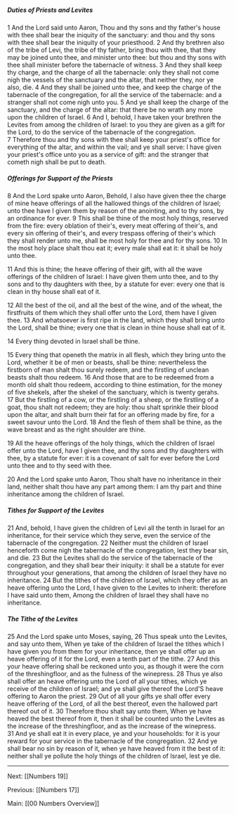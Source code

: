 ##### Duties of Priests and Levites

1 And the Lord said unto Aaron, Thou and thy sons and thy father's house with thee shall bear the iniquity of the sanctuary: and thou and thy sons with thee shall bear the iniquity of your priesthood. 2 And thy brethren also of the tribe of Levi, the tribe of thy father, bring thou with thee, that they may be joined unto thee, and minister unto thee: but thou and thy sons with thee shall minister before the tabernacle of witness. 3 And they shall keep thy charge, and the charge of all the tabernacle: only they shall not come nigh the vessels of the sanctuary and the altar, that neither they, nor ye also, die. 4 And they shall be joined unto thee, and keep the charge of the tabernacle of the congregation, for all the service of the tabernacle: and a stranger shall not come nigh unto you. 5 And ye shall keep the charge of the sanctuary, and the charge of the altar: that there be no wrath any more upon the children of Israel. 6 And I, behold, I have taken your brethren the Levites from among the children of Israel: to you they are given as a gift for the Lord, to do the service of the tabernacle of the congregation. 7 Therefore thou and thy sons with thee shall keep your priest's office for everything of the altar, and within the vail; and ye shall serve: I have given your priest's office unto you as a service of gift: and the stranger that cometh nigh shall be put to death.

##### Offerings for Support of the Priests

8 And the Lord spake unto Aaron, Behold, I also have given thee the charge of mine heave offerings of all the hallowed things of the children of Israel; unto thee have I given them by reason of the anointing, and to thy sons, by an ordinance for ever. 9 This shall be thine of the most holy things, reserved from the fire: every oblation of their's, every meat offering of their's, and every sin offering of their's, and every trespass offering of their's which they shall render unto me, shall be most holy for thee and for thy sons. 10 In the most holy place shalt thou eat it; every male shall eat it: it shall be holy unto thee.

11 And this is thine; the heave offering of their gift, with all the wave offerings of the children of Israel: I have given them unto thee, and to thy sons and to thy daughters with thee, by a statute for ever: every one that is clean in thy house shall eat of it. 

12 All the best of the oil, and all the best of the wine, and of the wheat, the firstfruits of them which they shall offer unto the Lord, them have I given thee. 13 And whatsoever is first ripe in the land, which they shall bring unto the Lord, shall be thine; every one that is clean in thine house shall eat of it.

14 Every thing devoted in Israel shall be thine.

15 Every thing that openeth the matrix in all flesh, which they bring unto the Lord, whether it be of men or beasts, shall be thine: nevertheless the firstborn of man shalt thou surely redeem, and the firstling of unclean beasts shalt thou redeem. 16 And those that are to be redeemed from a month old shalt thou redeem, according to thine estimation, for the money of five shekels, after the shekel of the sanctuary, which is twenty gerahs. 17 But the firstling of a cow, or the firstling of a sheep, or the firstling of a goat, thou shalt not redeem; they are holy: thou shalt sprinkle their blood upon the altar, and shalt burn their fat for an offering made by fire, for a sweet savour unto the Lord. 18 And the flesh of them shall be thine, as the wave breast and as the right shoulder are thine.

19 All the heave offerings of the holy things, which the children of Israel offer unto the Lord, have I given thee, and thy sons and thy daughters with thee, by a statute for ever: it is a covenant of salt for ever before the Lord unto thee and to thy seed with thee. 

20 And the Lord spake unto Aaron, Thou shalt have no inheritance in their land, neither shalt thou have any part among them: I am thy part and thine inheritance among the children of Israel.

##### Tithes for Support of the Levites

21 And, behold, I have given the children of Levi all the tenth in Israel for an inheritance, for their service which they serve, even the service of the tabernacle of the congregation. 22 Neither must the children of Israel henceforth come nigh the tabernacle of the congregation, lest they bear sin, and die. 23 But the Levites shall do the service of the tabernacle of the congregation, and they shall bear their iniquity: it shall be a statute for ever throughout your generations, that among the children of Israel they have no inheritance. 24 But the tithes of the children of Israel, which they offer as an heave offering unto the Lord, I have given to the Levites to inherit: therefore I have said unto them, Among the children of Israel they shall have no inheritance.

##### The Tithe of the Levites

25 And the Lord spake unto Moses, saying, 26 Thus speak unto the Levites, and say unto them, When ye take of the children of Israel the tithes which I have given you from them for your inheritance, then ye shall offer up an heave offering of it for the Lord, even a tenth part of the tithe. 27 And this your heave offering shall be reckoned unto you, as though it were the corn of the threshingfloor, and as the fulness of the winepress. 28 Thus ye also shall offer an heave offering unto the Lord of all your tithes, which ye receive of the children of Israel; and ye shall give thereof the Lord'S heave offering to Aaron the priest. 29 Out of all your gifts ye shall offer every heave offering of the Lord, of all the best thereof, even the hallowed part thereof out of it. 30 Therefore thou shalt say unto them, When ye have heaved the best thereof from it, then it shall be counted unto the Levites as the increase of the threshingfloor, and as the increase of the winepress. 31 And ye shall eat it in every place, ye and your households: for it is your reward for your service in the tabernacle of the congregation. 32 And ye shall bear no sin by reason of it, when ye have heaved from it the best of it: neither shall ye pollute the holy things of the children of Israel, lest ye die.

---
Next: [[Numbers 19]]

Previous: [[Numbers 17]]

Main: [[00 Numbers Overview]]